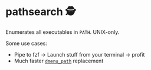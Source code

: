 # pathsearch 🕵

Enumerates all executables in `PATH`. UNIX-only.

Some use cases:

* Pipe to fzf → Launch stuff from your terminal → profit
* Much faster [`dmenu_path`](https://git.suckless.org/dmenu/file/dmenu_path.html) replacement
